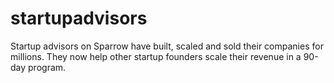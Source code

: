 # startupadvisors
Startup advisors on Sparrow have built, scaled and sold their companies for millions. They now help other startup founders scale their revenue in a 90-day program.
